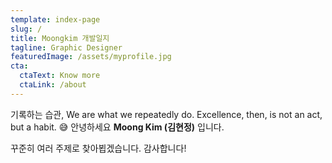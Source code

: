 ```yaml
---
template: index-page
slug: /
title: Moongkim 개발일지
tagline: Graphic Designer
featuredImage: /assets/myprofile.jpg
cta:
  ctaText: Know more
  ctaLink: /about
---
```


기록하는 습관, We are what we repeatedly do. Excellence, then, is not an act, but a habit. 😅 안녕하세요 **Moong Kim (김현정)** 입니다. 

꾸준히 여러 주제로 찾아뵙겠습니다. 감사합니다!